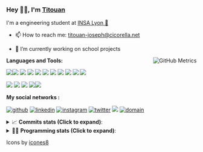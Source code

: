 <!--
**titouan-joseph/titouan-joseph** is a ✨ _special_ ✨ repository because its `README.md` (this file) appears on your GitHub profile.

Here are some ideas to get you started:

- 🔭 I’m currently working on ...
- 🌱 I’m currently learning ...
- 👯 I’m looking to collaborate on ...
- 🤔 I’m looking for help with ...
- 💬 Ask me about ...
- 📫 How to reach me: ...
- 😄 Pronouns: ...
- ⚡ Fun fact: ...
-->

### Hey 👋🏽, I'm [Titouan](https://github.com/Titouan-Joseph) 

I'm a engineering student at  [INSA Lyon 🦏](https://www.insa-lyon.fr/en/)

- 📫 How to reach me: [titouan-joseph@cicorella.net](mailto:titouan-joseph@cicorella.net)
- 🔭 I’m currently working on school projects


  <img align="right" alt="GitHub Metrics" src="https://metrics.lecoq.io/titouan-joseph" />

**Languages and Tools:**

[<img src="https://img.icons8.com/color/48/000000/python.png"/>]()[<img src="https://img.icons8.com/color/48/000000/java-coffee-cup-logo.png"/>]() [<img src="https://img.icons8.com/color/48/000000/c-programming.png"/>]() [<img src="https://img.icons8.com/color/48/000000/javascript.png"/>]() [<img src="https://img.icons8.com/color/48/000000/selenium-test-automation.png"/>]() [<img src="https://img.icons8.com/color/48/000000/git.png"/>]() [<img src="https://img.icons8.com/color/48/000000/console.png"/>]() [<img src="https://img.icons8.com/color/48/000000/android-os.png"/>]() [<img src="https://img.icons8.com/color/48/000000/pycharm.png"/>]() [<img src="https://img.icons8.com/color/48/000000/virtualbox.png"/>]() [<img src="https://img.icons8.com/color/48/000000/windows-10.png"/>]()

[<img src="https://img.icons8.com/color/48/000000/linux.png"/>]() [<img src="https://img.icons8.com/color/48/000000/nginx.png"/>]() [<img src="https://img.icons8.com/color/48/000000/raspberry-pi.png"/>]() [<img src="https://img.icons8.com/color/48/000000/docker.png"/>]()[<img src="https://img.icons8.com/color/48/000000/visual-studio-code-2019.png"/>]()

**My social networks :**

[<img src='https://img.icons8.com/fluent/48/000000/github.png' alt="github">](https://github.com/titouan-joseph)  [<img src='https://img.icons8.com/color/48/000000/linkedin.png' alt='linkedin'>](https://www.linkedin.com/in/titouan-joseph-revol/)  [<img src='https://img.icons8.com/color/48/000000/instagram-new.png' alt='instagram'>](https://www.instagram.com/tit_re/)  [<img src='https://img.icons8.com/color/48/000000/twitter.png' alt='twitter'>](https://twitter.com/josephrevol) [<img src="https://img.icons8.com/color/48/000000/facebook.png"/>](https://www.facebook.com/titre01) [<img src="https://img.icons8.com/fluent/48/000000/domain.png" alt="domain"/>](https://titouan-joseph.cicorella.net)

<details>
 <summary>📈 <b>Commits stats (Click to expand)</b>: </summary>
    <a href="https://sourcerer.io/titouan-joseph"><img src="https://img.shields.io/badge/Python-148%20commits-orange.svg" alt=""></a>
    <a href="https://sourcerer.io/titouan-joseph"><img src="https://img.shields.io/badge/Java-27%20commits-orange.svg" alt=""></a>
    <a href="https://sourcerer.io/titouan-joseph"><img src="https://img.shields.io/badge/C-23%20commits-orange.svg" alt=""></a>
    <a href="https://sourcerer.io/titouan-joseph"><img src="https://img.shields.io/badge/JavaScript-18%20commits-orange.svg" alt=""></a>
</details>


<details>
 <summary>👨‍💻 <b>Programming stats (Click to expand)</b>: </summary>
<!--START_SECTION:waka-->
**🐱 My Github Data** 

> 🏆 263 Contributions in the Year 2021
 > 
> 📦 58.3 kB Used in Github's Storage 
 > 
> 🚫 Not Opted to Hire
 > 
> 📜 28 Public Repositories 
 > 
> 🔑 2 Private Repositories  
 > 
**I'm an Early 🐤** 

```text
🌞 Morning    100 commits    ████░░░░░░░░░░░░░░░░░░░░░   16.5% 
🌆 Daytime    242 commits    ██████████░░░░░░░░░░░░░░░   39.93% 
🌃 Evening    205 commits    ████████░░░░░░░░░░░░░░░░░   33.83% 
🌙 Night      59 commits     ██░░░░░░░░░░░░░░░░░░░░░░░   9.74%

```
📅 **I'm Most Productive on Wednesday** 

```text
Monday       86 commits     ███░░░░░░░░░░░░░░░░░░░░░░   14.19% 
Tuesday      83 commits     ███░░░░░░░░░░░░░░░░░░░░░░   13.7% 
Wednesday    127 commits    █████░░░░░░░░░░░░░░░░░░░░   20.96% 
Thursday     92 commits     ███░░░░░░░░░░░░░░░░░░░░░░   15.18% 
Friday       83 commits     ███░░░░░░░░░░░░░░░░░░░░░░   13.7% 
Saturday     57 commits     ██░░░░░░░░░░░░░░░░░░░░░░░   9.41% 
Sunday       78 commits     ███░░░░░░░░░░░░░░░░░░░░░░   12.87%

```


📊 **This Week I Spent My Time On** 

```text
⌚︎ Time Zone: Europe/Paris

💬 Programming Languages: 
Other                    27 hrs 1 min        █████████████████████░░░░   85.38% 
Markdown                 1 hr 1 min          ░░░░░░░░░░░░░░░░░░░░░░░░░   3.26% 
JavaScript               53 mins             ░░░░░░░░░░░░░░░░░░░░░░░░░   2.81% 
Docker                   45 mins             ░░░░░░░░░░░░░░░░░░░░░░░░░   2.39% 
HTML                     34 mins             ░░░░░░░░░░░░░░░░░░░░░░░░░   1.81%

🔥 Editors: 
Browser                  26 hrs 46 mins      █████████████████████░░░░   84.59% 
VS Code                  2 hrs 32 mins       ██░░░░░░░░░░░░░░░░░░░░░░░   8.04% 
WebStorm                 1 hr 55 mins        █░░░░░░░░░░░░░░░░░░░░░░░░   6.09% 
PyCharm                  14 mins             ░░░░░░░░░░░░░░░░░░░░░░░░░   0.78% 
Bash                     9 mins              ░░░░░░░░░░░░░░░░░░░░░░░░░   0.51%

🐱‍💻 Projects: 
Stage-DevOps             23 hrs 3 mins       ██████████████████░░░░░░░   72.87% 
spfx                     3 hrs 28 mins       ██░░░░░░░░░░░░░░░░░░░░░░░   10.96% 
azure-pipelines-agent    1 hr 8 mins         █░░░░░░░░░░░░░░░░░░░░░░░░   3.63% 
ClaireThiebaut_5_060521  55 mins             ░░░░░░░░░░░░░░░░░░░░░░░░░   2.9% 
Terminal                 53 mins             ░░░░░░░░░░░░░░░░░░░░░░░░░   2.84%

💻 Operating System: 
Windows                  31 hrs 28 mins      ████████████████████████░   99.44% 
Linux                    10 mins             ░░░░░░░░░░░░░░░░░░░░░░░░░   0.56%

```

**I Mostly Code in Python** 

```text
Python                   18 repos            ██████████████░░░░░░░░░░░   56.25% 
JavaScript               3 repos             ██░░░░░░░░░░░░░░░░░░░░░░░   9.38% 
HTML                     2 repos             █░░░░░░░░░░░░░░░░░░░░░░░░   6.25% 
C                        2 repos             █░░░░░░░░░░░░░░░░░░░░░░░░   6.25% 
MATLAB                   2 repos             █░░░░░░░░░░░░░░░░░░░░░░░░   6.25%

```



 Last Updated on 26/06/2021
<!--END_SECTION:waka-->

</details>

Icons by [icones8](https://icones8.fr/)
